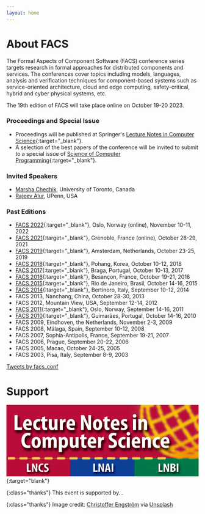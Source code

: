 ```yaml
---
layout: home
---
```

<!--
# Welcome to FACS 2023!

The 19th International Conference on Formal Aspects of Component Software will
take place on 19-20 October 2023. FACS 2023 will be an online conference.
 -->

<!-- # We are online! -->

<!-- See the program here: [Thursday](../2022/program/#thu), [Friday](../2022/program/#fri) -->

<!-- Zoom link for the presentations: [https://uio.zoom.us/j/64897891096?pwd=a2RzakgzMlFMWmJHVGRUcDVJNXY3UT09](https://uio.zoom.us/j/64897891096?pwd=a2RzakgzMlFMWmJHVGRUcDVJNXY3UT09){:target="_blank"} -->

<!-- Coffee breaks at wonder.me: [https://app.wonder.me/?spaceId=5076bfe7-29fe-45d9-b0f7-310381f4772a](https://app.wonder.me/?spaceId=5076bfe7-29fe-45d9-b0f7-310381f4772a){:target="_blank"} -->

# About FACS

The Formal Aspects of Component Software (FACS) conference series targets
research in formal approaches for distributed components and services. The
conferences cover topics including models, languages, analysis and
verification techniques for component-based systems such as service-oriented
architecture, cloud and edge computing, safety-critical, hybrid and cyber
physical systems, etc.

The 19th edition of FACS will take place online on October 19-20 2023.

### Proceedings and Special Issue

- Proceedings will be published at Springer's [Lecture Notes in Computer Science](https://www.springer.com/series/558){:target="_blank"}.
- A selection of the best papers of the conference will be invited to submit to a special issue of [Science of Computer Programming](https://www.sciencedirect.com/journal/science-of-computer-programming){:target="_blank"}.
<!-- The proceedings are online at
[https://link.springer.com/book/10.1007/978-3-031-20872-0](https://link.springer.com/book/10.1007/978-3-031-20872-0){:target="_blank"}{:rel="noopener"}.
-->

### Invited Speakers

  - [Marsha Chechik](https://www.cs.toronto.edu/~chechik/), University of Toronto, Canada
 - [Rajeev Alur](https://www.cis.upenn.edu/~alur/), UPenn, USA

### Past Editions
- [FACS 2022](https://facs-conference.github.io/2022/){:target="_blank"}, Oslo, Norway (online), November 10-11, 2022
- [FACS 2021](https://facs2021.inria.fr/){:target="_blank"}, Grenoble, France (online), October 28-29, 2021
- [FACS 2019](https://facs-conference.github.io/2019/){:target="_blank"}, Amsterdam, Netherlands, October 23-25, 2019
- [FACS 2018](http://sevlab.postech.ac.kr/facs18/){:target="_blank"}, Pohang, Korea, October 10-12, 2018
- [FACS 2017](http://facs2017.di.uminho.pt/){:target="_blank"}, Braga, Portugal, October 10-13, 2017
- [FACS 2016](http://events.femto-st.fr/facs2016/){:target="_blank"}, Besançon, France, October 19-21, 2016
- [FACS 2015](http://facs2015.ic.uff.br/){:target="_blank"}, Rio de Janeiro, Brasil, October 14-16, 2015
- [FACS 2014](http://facs2014.cs.unibo.it/index.html){:target="_blank"}, Bertinoro, Italy, September 10-12, 2014
- FACS 2013, Nanchang, China, October 28-30, 2013
- FACS 2012, Mountain View, USA, September 12-14, 2012
- [FACS 2011](http://facs2011.ifi.uio.no/){:target="_blank"}, Oslo, Norway, September 14-16, 2011
- [FACS 2010](http://www4.di.uminho.pt/facs2010/){:target="_blank"}, Guimarães, Portugal, October 14-16, 2010
- FACS 2009, Eindhoven, the Netherlands, November 2-3, 2009
- FACS 2008, Málaga, Spain, September 10-12, 2008
- FACS 2007, Sophia-Antipolis, France, September 19-21, 2007
- FACS 2006, Prague, September 20-22, 2006
- FACS 2005, Macao, October 24-25, 2005
- FACS 2003, Pisa, Italy, September 8-9, 2003

<!-- See publish.twitter.com, https://developer.twitter.com/en/docs/twitter-for-websites/timelines/guides/profile-timeline -->
<a class="twitter-timeline"  data-width="600" data-height="600" data-chrome="nofooter" dnt="true" href="https://twitter.com/facs_conf?ref_src=twsrc%5Etfw">Tweets by facs_conf</a>

# Support

<!-- 
{:style="text-align:center;"}
[![logo](assets/img/logo-uio.png "logo")](https://www.uio.no/english/){:target="blank"}
[![logo](assets/img/logo-cister.png "logo")](https://cister-labs.pt){:target="blank"}
[![logo](assets/img/logo-adapt-transp.png "logo")](https://www.mn.uio.no/ifi/english/research/projects/adapt/){:target="blank"}
[![logo](assets/img/logo-FCT1-norte2020.png "logoSmall")](http://norte2020.pt/){:target="blank"}

{:style="text-align:center;"}
[![logo](assets/img/logo-sirius.png "logoSmall")](https://sirius-labs.no/){:target="blank"}
[![logo](assets/img/logo-FCT4-FCT.png "logoSmall")](http://www.fct.mctes.pt/){:target="blank"}
[![logo](assets/img/logo-ECSEL.png "logoSmall")](http://www.fct.mctes.pt/){:target="blank"}
[![logo](assets/img/logo-emsig.png "logo")](http://www.emsig.net/emsig.net/){:target="blank"}

{:style="text-align:center;"}
[![logo](assets/img/logo-FCT2-pt2020.png "logoSmall")](https://www.portugal2020.pt/Portal2020){:target="blank"}
[![logo](assets/img/logo-nfr.png "logo")](https://www.forskningsradet.no/en/){:target="blank"}
[![logo](assets/img/logo-eu.jpg "logoSmall")](http://ec.europa.eu/){:target="blank"}-->
[![logo](assets/img/logo-LNCS.png "logo")](https://www.springer.com/gp/computer-science/lncs){:target="blank"}

{:class="thanks"}
This event is supported by...

{:class="thanks"}
Image credit: [Christoffer Engström](https://unsplash.com/photos/tjguVu0GoEM) via [Unsplash](https://unsplash.com)

<script async src="https://platform.twitter.com/widgets.js" charset="utf-8"></script>

